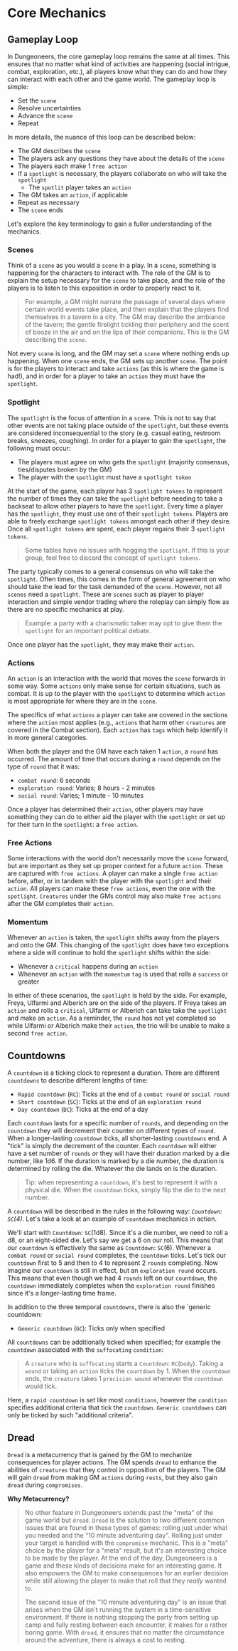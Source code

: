 # Core Mechanics

## Gameplay Loop

In Dungeoneers, the core gameplay loop remains the same at all times. This ensures that no matter what kind of activities are happening (social intrigue, combat, exploration, etc.), all players know what they can do and how they can interact with each other and the game world. The gameplay loop is simple:

-   Set the `scene`
-   Resolve uncertainties
-   Advance the `scene`
-   Repeat

In more details, the nuance of this loop can be described below:

-   The GM describes the `scene`
-   The players ask any questions they have about the details of the `scene`
-   The players each make 1 `free action`
-   If a `spotlight` is necessary, the players collaborate on who will take the `spotlight`
    -   The `spotlit` player takes an `action`
-   The GM takes an `action`, if applicable
-   Repeat as necessary
-   The `scene` ends

Let's explore the key terminology to gain a fuller understanding of the mechanics.

### Scenes

Think of a `scene` as you would a `scene` in a play. In a `scene`, something is happening for the characters to interact with. The role of the GM is to explain the setup necessary for the `scene` to take place, and the role of the players is to listen to this exposition in order to properly react to it.

> For example, a GM might narrate the passage of several days where certain world events take place, and then explain that the players find themselves in a tavern in a city. The GM may describe the ambiance of the tavern; the gentle firelight tickling their periphery and the scent of booze in the air and on the lips of their companions. This is the GM describing the `scene`.

Not every `scene` is long, and the GM may set a `scene` where nothing ends up happening. When one `scene` ends, the GM sets up another `scene`. The point is for the players to interact and take `actions` (as this is where the game is had!), and in order for a player to take an `action` they must have the `spotlight`.

### Spotlight

The `spotlight` is the focus of attention in a `scene`. This is not to say that other events are not taking place outside of the `spotlight`, but these events are considered inconsequential to the story (e.g. casual eating, restroom breaks, sneezes, coughing). In order for a player to gain the `spotlight`, the following must occur:

-   The players must agree on who gets the `spotlight` (majority consensus, ties/disputes broken by the GM)
-   The player with the `spotlight` must have a `spotlight token`

At the start of the game, each player has 3 `spotlight tokens` to represent the number of times they can take the `spotlight` before needing to take a backseat to allow other players to have the `spotlight`. Every time a player has the `spotlight`, they must use one of their `spotlight tokens`. Players are able to freely exchange `spotlight tokens` amongst each other if they desire. Once all `spotlight tokens` are spent, each player regains their 3 `spotlight tokens`.

> Some tables have no issues with hogging the `spotlight`. If this is your group, feel free to discard the concept of `spotlight tokens`.

The party typically comes to a general consensus on who will take the `spotlight`. Often times, this comes in the form of general agreement on who should take the lead for the task demanded of the `scene`. However, not all `scenes` need a `spotlight`. These are `scenes` such as player to player interaction and simple vendor trading where the roleplay can simply flow as there are no specific mechanics at play.

> Example: a party with a charismatic talker may opt to give them the `spotlight` for an important political debate.

Once one player has the `spotlight`, they may make their `action`.

### Actions

An `action` is an interaction with the world that moves the `scene` forwards in some way. Some `actions` only make sense for certain situations, such as combat. It is up to the player with the `spotlight` to determine which `action` is most appropriate for where they are in the `scene`.

The specifics of what `actions` a player can take are covered in the sections where the `action` most applies (e.g., `actions` that harm other `creatures` are covered in the Combat section). Each `action` has `tags` which help identify it in more general categories.

When both the player and the GM have each taken 1 `action`, a `round` has occurred. The amount of time that occurs during a `round` depends on the type of `round` that it was:

-   `combat round`: 6 seconds
-   `exploration round`: Varies; 8 hours - 2 minutes
-   `social round`: Varies; 1 minute - 10 minutes

Once a player has determined their `action`, other players may have something they can do to either aid the player with the `spotlight` or set up for their turn in the `spotlight`: a `free action`.

### Free Actions

Some interactions with the world don't necessarily move the `scene` forward, but are important as they set up proper context for a future `action`. These are captured with `free actions`. A player can make a single `free action` before, after, or in tandem with the player with the `spotlight` and their `action`. All players can make these `free actions`, even the one with the `spotlight`. `Creatures` under the GMs control may also make `free actions` after the GM completes their `action`.

### Momentum

Whenever an `action` is taken, the `spotlight` shifts away from the players and onto the GM. This changing of the `spotlight` does have two exceptions where a side will continue to hold the `spotlight` shifts within the side:

-   Whenever a `critical` happens during an `action`
-   Whenever an `action` with the `momentum` `tag` is used that rolls a `success` or greater

In either of these scenarios, the `spotlight` is held by the side. For example, Freya, Ulfarmi and Alberich are on the side of the players. If Freya takes an `action` and rolls a `critical`, Ulfarmi or Alberich can take take the `spotlight` and make an `action`. As a reminder, the `round` has not yet completed so while Ulfarmi or Alberich make their `action`, the trio will be unable to make a second `free action`.

## Countdowns

A `countdown` is a ticking clock to represent a duration. There are different `countdowns` to describe different lengths of time:

-   `Rapid countdown` (`RC`): Ticks at the end of a `combat round` or `social round`
-   `Short countdown` (`SC`): Ticks at the end of an `exploration round`
-   `Day countdown` (`DC`): Ticks at the end of a day

Each `countdown` lasts for a specific number of `rounds`, and depending on the `countdown` they will decrement their counter on different types of `round`. When a longer-lasting `countdown` ticks, all shorter-lasting `countdowns` end. A "tick" is simply the decrement of the counter. Each `countdown` will either have a set number of `rounds` _or_ they will have their duration marked by a die number, like 1d6. If the duration is marked by a die number, the duration is determined by rolling the die. Whatever the die lands on is the duration.

> Tip: when representing a `countdown`, it's best to represent it with a physical die. When the `countdown` ticks, simply flip the die to the next number.

A `countdown` will be described in the rules in the following way: _`Countdown`: `SC`(4)_. Let's take a look at an example of `countdown` mechanics in action.

We'll start with `Countdown`: `SC`(1d8). Since it's a die number, we need to roll a d8, or an eight-sided die. Let's say we get a 6 on our roll. This means that our `countdown` is effectively the same as `Countdown`: `SC`(6). Whenever a `combat round` or `social round` completes, the `countdown` ticks. Let's tick our `countdown` first to 5 and then to 4 to represent 2 `rounds` completing. Now imagine our `countdown` is still in effect, but an `exploration round` occurs. This means that even though we had 4 `rounds` left on our `countdown`, the `countdown` immediately completes when the `exploration round` finishes since it's a longer-lasting time frame.

In addition to the three temporal `countdowns`, there is also the `generic countdown:

-   `Generic countdown` (`GC`): Ticks only when specified

All `countdowns` can be additionally ticked when specified; for example the `countdown` associated with the `suffocating` `condition`:

> A `creature` who is `suffocating` starts a `Countdown`: `RC`(`body`). Taking a `wound` or taking an `action` ticks the `countdown` by 1. When the `countdown` ends, the `creature` takes 1 `precision wound` whenever the `countdown` would tick.

Here, a `rapid countdown` is set like most `conditions`, however the `condition` specifies additional criteria that tick the `countdown`. `Generic countdowns` can only be ticked by such "additional criteria".

## Dread

`Dread` is a metacurrency that is gained by the GM to mechanize consequences for player actions. The GM spends `dread` to enhance the abilities of `creatures` that they control in opposition of the players. The GM will gain `dread` from making GM `actions` during `rests`, but they also gain `dread` during `compromises`.

**Why Metacurrency?**

> No other feature in Dungeoneers extends past the "meta" of the game world but `dread`. `Dread` is the solution to two different common issues that are found in these types of games: rolling just under what you needed and the "10 minute adventuring day". Rolling just under your target is handled with the `compromise` mechanic. This is a "meta" choice by the player for a "meta" result, but it's an interesting choice to be made by the player. At the end of the day, Dungeoneers is a game and these kinds of decisions make for an interesting game. It also empowers the GM to make consequences for an earlier decision while still allowing the player to make that roll that they _really_ wanted to.
>
> The second issue of the "10 minute adventuring day" is an issue that arises when the GM isn't running the system in a time-sensitive environment. If there is nothing stopping the party from setting up camp and fully resting between each encounter, it makes for a rather boring game. With `dread`, it ensures that no matter the circumstance around the adventure, there is always a cost to resting.
